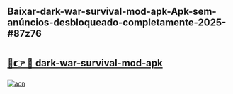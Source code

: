 ## Baixar-dark-war-survival-mod-apk-Apk-sem-anúncios-desbloqueado-completamente-2025-#87z76

# <h2><a href="https://ainizakaria.my?title=dark-war-survival-mod-apk&ref=22M">🔗👉 🔴 dark-war-survival-mod-apk</a></h2>

[![acn](https://github.com/user-attachments/assets/0f9c940e-d8b0-45ae-aac7-cd30a18b3e1c)](https://ainizakaria.my?title=dark-war-survival-mod-apk&ref=22M)

